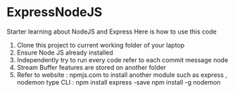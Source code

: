 # ExpressNodeJS
Starter learning about NodeJS and Express
Here is how to use this code
1. Clone this project to current working folder of your laptop
2. Ensure Node JS already installed
3. Independently try to run every code refer to each commit message
   node <name of js>
4. Stream Buffer features are stored on another folder
5. Refer to website : npmjs.com to install another module such as express , nodemon
    type CLI : npm install express -save
               npm install -g nodemon
